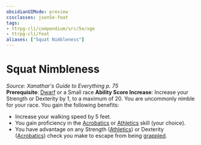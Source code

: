 ```yaml
---
obsidianUIMode: preview
cssclasses: json5e-feat
tags:
- ttrpg-cli/compendium/src/5e/xge
- ttrpg-cli/feat
aliases: ["Squat Nimbleness"]
---
```

# Squat Nimbleness
*Source: Xanathar's Guide to Everything p. 75*  
**Prerequisite**: [Dwarf](3-Mechanics/CLI/races/dwarf.md) or a Small race
**Ability Score Increase**: Increase your Strength or Dexterity by 1, to a maximum of 20.
You are uncommonly nimble for your race. You gain the following benefits:

- Increase your walking speed by 5 feet.  
- You gain proficiency in the [Acrobatics](3-Mechanics/CLI/rules/skills.md#Acrobatics) or [Athletics](3-Mechanics/CLI/rules/skills.md#Athletics) skill (your choice).  
- You have advantage on any Strength ([Athletics](3-Mechanics/CLI/rules/skills.md#Athletics)) or Dexterity ([Acrobatics](3-Mechanics/CLI/rules/skills.md#Acrobatics)) check you make to escape from being [grappled](3-Mechanics/CLI/rules/conditions.md#Grappled).